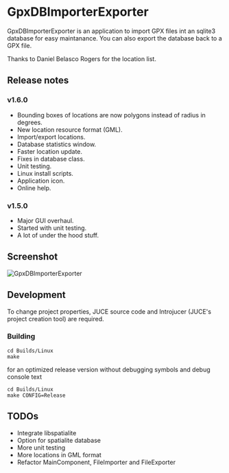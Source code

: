 # GpxDBImporterExporter

GpxDBImporterExporter is an application to import GPX files int an sqlite3 database for easy maintanance. You can also export the database back to a GPX file.

Thanks to Daniel Belasco Rogers for the location list.

## Release notes

### v1.6.0

* Bounding boxes of locations are now polygons instead of radius in degrees.
* New location resource format (GML).
* Import/export locations.
* Database statistics window.
* Faster location update.
* Fixes in database class.
* Unit testing.
* Linux install scripts.
* Application icon.
* Online help.

### v1.5.0

* Major GUI overhaul.
* Started with unit testing.
* A lot of under the hood stuff.

## Screenshot

![GpxDBImporterExporter](https://github.com/ptrv/GpxDBImporterExporter/raw/master/screenshot.png "GpxDBImporterExporter")

## Development

To change project properties, JUCE source code and Introjucer (JUCE's project creation tool) are required.

### Building

    cd Builds/Linux
    make

for an optimized release version without debugging symbols and debug console text

    cd Builds/Linux
    make CONFIG=Release


## TODOs

* Integrate libspatialite
* Option for spatialite database
* More unit testing
* More locations in GML format
* Refactor MainComponent, FileImporter and FileExporter
